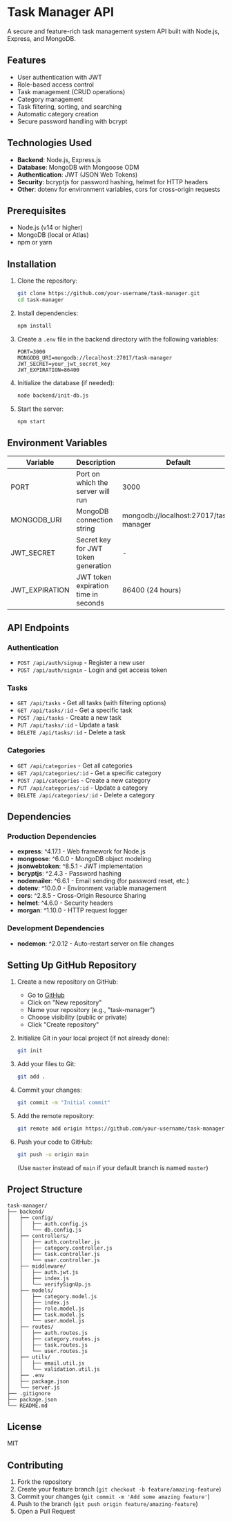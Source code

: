 # Task Manager API

A secure and feature-rich task management system API built with Node.js, Express, and MongoDB.

## Features

- User authentication with JWT
- Role-based access control
- Task management (CRUD operations)
- Category management
- Task filtering, sorting, and searching
- Automatic category creation
- Secure password handling with bcrypt

## Technologies Used

- **Backend**: Node.js, Express.js
- **Database**: MongoDB with Mongoose ODM
- **Authentication**: JWT (JSON Web Tokens)
- **Security**: bcryptjs for password hashing, helmet for HTTP headers
- **Other**: dotenv for environment variables, cors for cross-origin requests

## Prerequisites

- Node.js (v14 or higher)
- MongoDB (local or Atlas)
- npm or yarn

## Installation

1. Clone the repository:
   ```bash
   git clone https://github.com/your-username/task-manager.git
   cd task-manager
   ```

2. Install dependencies:
   ```bash
   npm install
   ```

3. Create a `.env` file in the backend directory with the following variables:
   ```
   PORT=3000
   MONGODB_URI=mongodb://localhost:27017/task-manager
   JWT_SECRET=your_jwt_secret_key
   JWT_EXPIRATION=86400
   ```

4. Initialize the database (if needed):
   ```bash
   node backend/init-db.js
   ```

5. Start the server:
   ```bash
   npm start
   ```

## Environment Variables

| Variable | Description | Default |
|----------|-------------|---------|
| PORT | Port on which the server will run | 3000 |
| MONGODB_URI | MongoDB connection string | mongodb://localhost:27017/task-manager |
| JWT_SECRET | Secret key for JWT token generation | - |
| JWT_EXPIRATION | JWT token expiration time in seconds | 86400 (24 hours) |

## API Endpoints

### Authentication

- `POST /api/auth/signup` - Register a new user
- `POST /api/auth/signin` - Login and get access token

### Tasks

- `GET /api/tasks` - Get all tasks (with filtering options)
- `GET /api/tasks/:id` - Get a specific task
- `POST /api/tasks` - Create a new task
- `PUT /api/tasks/:id` - Update a task
- `DELETE /api/tasks/:id` - Delete a task

### Categories

- `GET /api/categories` - Get all categories
- `GET /api/categories/:id` - Get a specific category
- `POST /api/categories` - Create a new category
- `PUT /api/categories/:id` - Update a category
- `DELETE /api/categories/:id` - Delete a category

## Dependencies

### Production Dependencies

- **express**: ^4.17.1 - Web framework for Node.js
- **mongoose**: ^6.0.0 - MongoDB object modeling
- **jsonwebtoken**: ^8.5.1 - JWT implementation
- **bcryptjs**: ^2.4.3 - Password hashing
- **nodemailer**: ^6.6.1 - Email sending (for password reset, etc.)
- **dotenv**: ^10.0.0 - Environment variable management
- **cors**: ^2.8.5 - Cross-Origin Resource Sharing
- **helmet**: ^4.6.0 - Security headers
- **morgan**: ^1.10.0 - HTTP request logger

### Development Dependencies

- **nodemon**: ^2.0.12 - Auto-restart server on file changes

## Setting Up GitHub Repository

1. Create a new repository on GitHub:
   - Go to [GitHub](https://github.com)
   - Click on "New repository"
   - Name your repository (e.g., "task-manager")
   - Choose visibility (public or private)
   - Click "Create repository"

2. Initialize Git in your local project (if not already done):
   ```bash
   git init
   ```

3. Add your files to Git:
   ```bash
   git add .
   ```

4. Commit your changes:
   ```bash
   git commit -m "Initial commit"
   ```

5. Add the remote repository:
   ```bash
   git remote add origin https://github.com/your-username/task-manager.git
   ```

6. Push your code to GitHub:
   ```bash
   git push -u origin main
   ```
   (Use `master` instead of `main` if your default branch is named `master`)

## Project Structure

```
task-manager/
├── backend/
│   ├── config/
│   │   ├── auth.config.js
│   │   └── db.config.js
│   ├── controllers/
│   │   ├── auth.controller.js
│   │   ├── category.controller.js
│   │   ├── task.controller.js
│   │   └── user.controller.js
│   ├── middleware/
│   │   ├── auth.jwt.js
│   │   ├── index.js
│   │   └── verifySignUp.js
│   ├── models/
│   │   ├── category.model.js
│   │   ├── index.js
│   │   ├── role.model.js
│   │   ├── task.model.js
│   │   └── user.model.js
│   ├── routes/
│   │   ├── auth.routes.js
│   │   ├── category.routes.js
│   │   ├── task.routes.js
│   │   └── user.routes.js
│   ├── utils/
│   │   ├── email.util.js
│   │   └── validation.util.js
│   ├── .env
│   ├── package.json
│   └── server.js
├── .gitignore
├── package.json
└── README.md
```

## License

MIT

## Contributing

1. Fork the repository
2. Create your feature branch (`git checkout -b feature/amazing-feature`)
3. Commit your changes (`git commit -m 'Add some amazing feature'`)
4. Push to the branch (`git push origin feature/amazing-feature`)
5. Open a Pull Request
